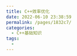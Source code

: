 ```yaml
---
title: C++效率优化
date: 2022-06-10 23:38:59
permalink: /pages/1832c7/
categories:
  - C++基础知识
tags:
  - 
---
```

